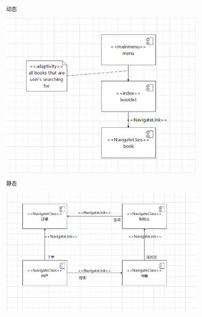 动态

![](https://github.com/nswsnb/Web_Engineering_2022/blob/default/task4/%E9%80%82%E5%BA%94%E6%80%A7/%E5%8A%A8%E6%80%81.png)



静态

![](https://github.com/nswsnb/Web_Engineering_2022/blob/default/task4/%E9%80%82%E5%BA%94%E6%80%A7/%E9%9D%99%E6%80%81.png)

